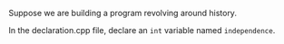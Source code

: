Suppose we are building a program revolving around history.

In the declaration.cpp file, declare an ``int`` variable named ``independence``.
